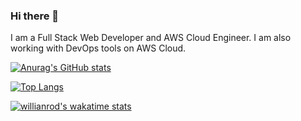 ### Hi there 👋
I am a Full Stack Web Developer and AWS Cloud Engineer. I am also working with DevOps tools on AWS Cloud.

[![Anurag's GitHub stats](https://github-readme-stats.vercel.app/api?username=nazam1998&show_icons=true&theme=bear)](https://github.com/anuraghazra/github-readme-stats)

[![Top Langs](https://github-readme-stats.vercel.app/api/top-langs/?username=nazam1998&theme=bear)](https://github.com/anuraghazra/github-readme-stats)

[![willianrod's wakatime stats](https://github-readme-stats.vercel.app/api/wakatime?username=nazam1998&theme=bear&range=last_year&layout=compact)](https://github.com/anuraghazra/github-readme-stats)

<!--
**nazam1998/nazam1998** is a ✨ _special_ ✨ repository because its `README.md` (this file) appears on your GitHub profile.

Here are some ideas to get you started:

- 🔭 I’m currently working on ...
- 🌱 I’m currently learning ...
- 👯 I’m looking to collaborate on ...
- 🤔 I’m looking for help with ...
- 💬 Ask me about ...
- 📫 How to reach me: ...
- 😄 Pronouns: ...
- ⚡ Fun fact: ...
-->

